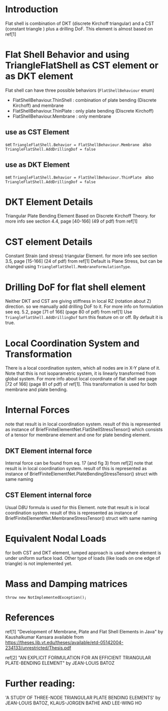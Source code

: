 ﻿# Introduction
Flat shell is combination of DKT (discrete Kirchoff triangular) and a CST (constant triangle ) plus a drilling DoF.
This element is almost based on ref[1]

# Flat Shell Behavior and using TriangleFlatShell as CST element or as DKT element
Flat shell can have three possible behaviors (```FlatShellBehaviour``` enum)
- FlatShellBehaviour.ThinShell : combination of plate bending (Discrete Kirchoff) and membrane
- FlatShellBehaviour.ThinPlate : only plate bending (Discrete Kirchoff)
- FlatShellBehaviour.Membrane : only membrane

## use as CST Element
set ```TriangleFlatShell.Behavior = FlatShellBehaviour.Membrane ``` also ```TriangleFlatShell.AddDrillingDof = false```

## use as DKT Element
set ```TriangleFlatShell.Behavior = FlatShellBehaviour.ThinPlate ``` also ```TriangleFlatShell.AddDrillingDof = false```

# DKT Element Details
Triangular Plate Bending Element Based on Discrete Kirchoff Theory. for more info see section 4.4, page [40-166] (49 of pdf) from ref[1]

# CST element Details
Constant Strain (and stress) triangular Element. for more info see section 3.5, page [15-166] (24 of pdf) from ref[1]
Default is Plane Stress, but can be changed using ```TriangleFlatShell.MembraneFormulationType```.

# Drilling DoF for flat shell element
Neither DKT and CST are giving stiffness in local RZ (rotation about Z) direction. so we manually add drilling DoF to it. 
For more info on formulation see eq. 5.2, page [71 of 166] (page 80 of pdf) from ref[1]
Use ```TriangleFlatShell.AddDrillingDof``` turn this feature on or off. By default it is true.

# Local Coordination System and Transformation
There is a local coordination system, which all nodes are in X-Y plane of it. Note that this is not isoparametric system, it is linearly transformed from global system.
For more info about local coordinate of flat shell see page [72 of 166] (page 81 of pdf) of ref[1].
This transformation is used for both membrane and plate bending.

# Internal Forces

note that result is in local coordination system. result of this is represented as instance of BriefFiniteElementNet.FlatShellStressTensor() which consists of a tensor for membrane element and one for plate bending element.

## DKT Element internal force
Internal force can be found from eq. 17 (and fig 3) from ref[2] 
note that result is in local coordination system. result of this is represented as instance of BriefFiniteElementNet.PlateBendingStressTensor() struct with same naming

## CST Element internal force
Usual D*B*U formula is used for this Element.
note that result is in local coordination system. result of this is represented as instance of BriefFiniteElementNet.MembraneStressTensor() struct with same naming

# Equivalent Nodal Loads
for both CST and DKT element, lumped approach is used where element is under uniform surface load.
Other type of loads (like loads on one edge of triangle) is not implemented yet.

# Mass and Damping matrices
```throw new NotImplementedException();```

# References
ref[1] "Development of Membrane, Plate and Flat Shell Elements in Java" by Kaushalkumar Kansara available from https://theses.lib.vt.edu/theses/available/etd-05142004-234133/unrestricted/Thesis.pdf

ref[2] "AN EXPLICIT FORMULATION FOR AN EFFICIENT TRIANGULAR PLATE-BENDING ELEMENT" by JEAN-LOUIS BATOZ

# Further reading:
'A STUDY OF THREE-NODE TRIANGULAR PLATE BENDING ELEMENTS' by JEAN-LOUIS BATOZ, KLAUS-JORGEN BATHE AND LEE-WING HO